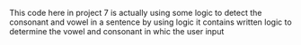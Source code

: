 This code here in project 7 is actually using some logic to detect the consonant and vowel in a sentence by using logic 
it contains written logic to determine the vowel and consonant in whic the user input 